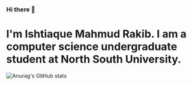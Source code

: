 ### Hi there 👋

# I'm Ishtiaque Mahmud Rakib. I am a computer science undergraduate student at North South University.

![Anurag's GitHub stats](https://github-readme-stats.vercel.app/api?username=ishtiaque786&show_icons=true&theme=onedark)


